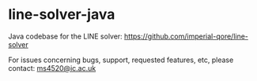 # line-solver-java
Java codebase for the LINE solver: https://github.com/imperial-qore/line-solver

For issues concerning bugs, support, requested features, etc, please contact: ms4520@ic.ac.uk
